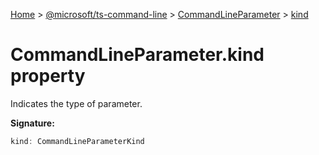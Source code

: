 [Home](./index) &gt; [@microsoft/ts-command-line](./ts-command-line.md) &gt; [CommandLineParameter](./ts-command-line.commandlineparameter.md) &gt; [kind](./ts-command-line.commandlineparameter.kind.md)

# CommandLineParameter.kind property

Indicates the type of parameter.

**Signature:**
```javascript
kind: CommandLineParameterKind
```
